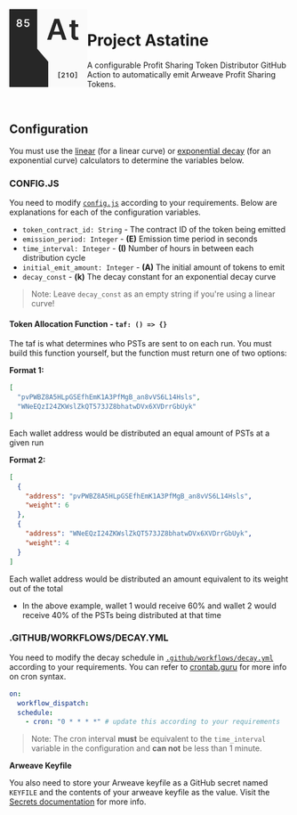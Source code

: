 <img src="./.github/assets/logo.png" align="left" width="140">

# Project Astatine

A configurable Profit Sharing Token Distributor GitHub Action to automatically emit Arweave Profit Sharing Tokens.

<br />

## Configuration

You must use the [linear](https://www.desmos.com/calculator/05ofbspddf) (for a linear curve) or [exponential decay](https://www.desmos.com/calculator/mvcfqcvtwp) (for an exponential curve) calculators to determine the variables below.

### CONFIG.JS

You need to modify [`config.js`](config.js) according to your requirements. Below are explanations for each of the configuration variables.

- `token_contract_id: String` - The contract ID of the token being emitted
- `emission_period: Integer` - **(E)** Emission time period in seconds
- `time_interval: Integer` - **(I)** Number of hours in between each distribution cycle
- `initial_emit_amount: Integer` - **(A)** The initial amount of tokens to emit
- `decay_const` - **(k)** The decay constant for an exponential decay curve

> Note: Leave `decay_const` as an empty string if you're using a linear curve!

#### Token Allocation Function - `taf: () => {}`

The taf is what determines who PSTs are sent to on each run. You must build this function yourself, but the function must return one of two options:

**Format 1:**

```json
[
  "pvPWBZ8A5HLpGSEfhEmK1A3PfMgB_an8vVS6L14Hsls",
  "WNeEQzI24ZKWslZkQT573JZ8bhatwDVx6XVDrrGbUyk"
]
```

Each wallet address would be distributed an equal amount of PSTs at a given run

**Format 2:**

```json
[
  {
    "address": "pvPWBZ8A5HLpGSEfhEmK1A3PfMgB_an8vVS6L14Hsls",
    "weight": 6
  },
  {
    "address": "WNeEQzI24ZKWslZkQT573JZ8bhatwDVx6XVDrrGbUyk",
    "weight": 4
  }
]
```

Each wallet address would be distributed an amount equivalent to its weight out of the total

- In the above example, wallet 1 would receive 60% and wallet 2 would receive 40% of the PSTs being distributed at that time

### .GITHUB/WORKFLOWS/DECAY.YML

You need to modify the decay schedule in [`.github/workflows/decay.yml`](.github/workflows/decay.yml) according to your requirements. You can refer to [crontab.guru](https://crontab.guru/) for more info on cron syntax.

```yml
on:
  workflow_dispatch:
  schedule:
    - cron: "0 * * * *" # update this according to your requirements
```

> Note: The cron interval **must** be equivalent to the `time_interval` variable in the configuration and **can not** be less than 1 minute.

**Arweave Keyfile**

You also need to store your Arweave keyfile as a GitHub secret named `KEYFILE` and the contents of your arweave keyfile as the value. Visit the [Secrets documentation](https://docs.github.com/en/free-pro-team@latest/actions/reference/encrypted-secrets) for more info.
